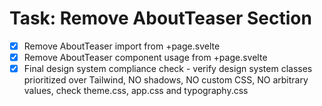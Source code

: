 # Task: Remove AboutTeaser Section

- [x] Remove AboutTeaser import from +page.svelte
- [x] Remove AboutTeaser component usage from +page.svelte
- [x] Final design system compliance check - verify design system classes prioritized over Tailwind, NO shadows, NO custom CSS, NO arbitrary values, check theme.css, app.css and typography.css
